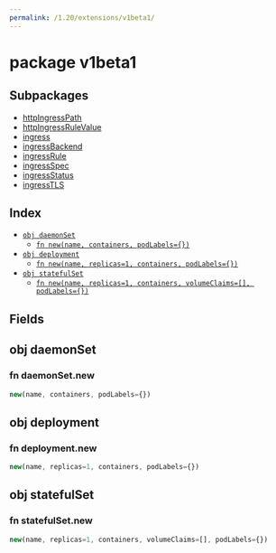 ```yaml
---
permalink: /1.20/extensions/v1beta1/
---
```


# package v1beta1



## Subpackages

* [httpIngressPath](extensions-v1beta1-httpIngressPath.md)
* [httpIngressRuleValue](extensions-v1beta1-httpIngressRuleValue.md)
* [ingress](extensions-v1beta1-ingress.md)
* [ingressBackend](extensions-v1beta1-ingressBackend.md)
* [ingressRule](extensions-v1beta1-ingressRule.md)
* [ingressSpec](extensions-v1beta1-ingressSpec.md)
* [ingressStatus](extensions-v1beta1-ingressStatus.md)
* [ingressTLS](extensions-v1beta1-ingressTLS.md)

## Index

* [`obj daemonSet`](#obj-daemonset)
  * [`fn new(name, containers, podLabels={})`](#fn-daemonsetnew)
* [`obj deployment`](#obj-deployment)
  * [`fn new(name, replicas=1, containers, podLabels={})`](#fn-deploymentnew)
* [`obj statefulSet`](#obj-statefulset)
  * [`fn new(name, replicas=1, containers, volumeClaims=[], podLabels={})`](#fn-statefulsetnew)

## Fields

## obj daemonSet



### fn daemonSet.new

```ts
new(name, containers, podLabels={})
```



## obj deployment



### fn deployment.new

```ts
new(name, replicas=1, containers, podLabels={})
```



## obj statefulSet



### fn statefulSet.new

```ts
new(name, replicas=1, containers, volumeClaims=[], podLabels={})
```

